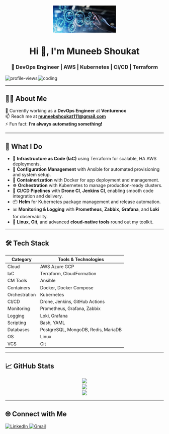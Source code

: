 <p align="center">
  <img src="https://github.com/muneebshoukat111/Muneeb-shoukat/blob/main/360_F_282378637_7DL904AvZkZovk3RqLdLwNe21RNcjpzg.jpg" width="200"/>
</p>

<h1 align="center">Hi 👋, I'm Muneeb Shoukat</h1>
<h3 align="center">🚀 DevOps Engineer | AWS | Kubernetes | CI/CD | Terraform</h3>

<img align="right" alt="coding" width="400" src="https://user-images.githubusercontent.com/55389276/140866485-8fb1c876-9a8f-4d6a-98dc-08c4981eaf70.gif">

<p align="left"> 
  <img src="https://komarev.com/ghpvc/?username=muneebshoukat111&label=Profile%20views&color=0e75b6&style=flat" alt="profile-views" /> 
</p>

---

## 🙋‍♂️ About Me

 
💼 Currently working as a **DevOps Engineer** at **Venturenox**  
📫 Reach me at **muneebshoukat111@gmail.com**  
⚡ Fun fact: **I’m always automating something!**

---

## 🧠 What I Do

- 🔧 **Infrastructure as Code (IaC)** using Terraform for scalable, HA AWS deployments.
- 🔁 **Configuration Management** with Ansible for automated provisioning and system setup.
- 🐳 **Containerization** with Docker for app deployment and management.
- ☸️ **Orchestration** with Kubernetes  to manage production-ready clusters.
- 🚀 **CI/CD Pipelines** with **Drone CI**, **Jenkins CI**, enabling smooth code integration and delivery.
- 📦 **Helm** for Kubernetes package management and release automation.
- 📊 **Monitoring & Logging** with **Prometheus**, **Zabbix**, **Grafana**, and **Loki** for observability.
- 🐧 **Linux**, **Git**, and advanced **cloud-native tools** round out my toolkit.

---

## 🛠️ Tech Stack

| **Category** | **Tools & Technologies** |
|-------------|---------------------------|
| Cloud       | AWS Azure GCP
| IaC         | Terraform, CloudFormation |
| CM Tools    | Ansible                   |
| Containers  | Docker, Docker Compose    |
| Orchestration | Kubernetes |
| CI/CD       | Drone, Jenkins, GitHub Actions |
| Monitoring  | Prometheus, Grafana, Zabbix |
| Logging     | Loki, Grafana             |
| Scripting   | Bash, YAML                |
| Databases   | PostgreSQL, MongoDB, Redis, MariaDB |
| OS          | Linux                     |
| VCS         | Git                       |

---

## 📈 GitHub Stats

<p align="center">
  <img src="https://github-readme-stats.vercel.app/api?username=muneebshoukat111&show_icons=true&theme=radical" />
  <br/>
  <img src="https://github-readme-streak-stats.herokuapp.com/?user=muneebshoukat111&theme=radical" />
  <br/>
  <img src="https://github-readme-stats.vercel.app/api/top-langs?username=muneebshoukat111&show_icons=true&locale=en&layout=compact&theme=radical" />
</p>

---

## 🌐 Connect with Me

<p align="left">
  <a href="https://linkedin.com/in/muneeb%20shoukat" target="_blank">
    <img src="https://raw.githubusercontent.com/rahuldkjain/github-profile-readme-generator/master/src/images/icons/Social/linked-in-alt.svg" alt="LinkedIn" height="30" width="40" />
  </a>
  <a href="mailto:muneebshoukat111@gmail.com">
    <img src="https://www.vectorlogo.zone/logos/gmail/gmail-icon.svg" alt="Gmail" height="30" width="40"/>
  </a>
</p>
